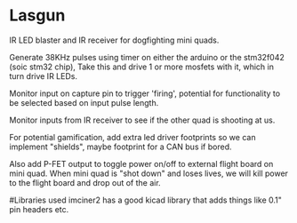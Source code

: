 # Lasgun
IR LED blaster and IR receiver for dogfighting mini quads.

Generate 38KHz pulses using timer on either the arduino or the stm32f042 (soic stm32 chip),
Take this and drive 1 or more mosfets with it, which in turn drive IR LEDs. 

Monitor input on capture pin to trigger 'firing', potential for functionality to be selected based on input pulse length. 

Monitor inputs from IR receiver to see if the other quad is shooting at us.

For potential gamification, add extra led driver footprints so we can implement "shields", maybe footprint for a CAN bus if bored. 

Also add P-FET output to toggle power on/off to external flight board on mini quad. 
When mini quad is "shot down" and loses lives, we will kill power to the flight board and drop out of the air. 

#Libraries used
imciner2 has a good kicad library that adds things like 0.1" pin headers etc.
